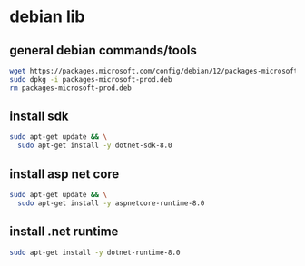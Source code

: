 # debian lib

## general debian commands/tools

``` sh
wget https://packages.microsoft.com/config/debian/12/packages-microsoft-prod.deb -O packages-microsoft-prod.deb
sudo dpkg -i packages-microsoft-prod.deb
rm packages-microsoft-prod.deb
```

## install sdk

``` sh
sudo apt-get update && \
  sudo apt-get install -y dotnet-sdk-8.0
```

## install asp net core

```sh
sudo apt-get update && \
  sudo apt-get install -y aspnetcore-runtime-8.0
```

## install .net runtime

```sh
sudo apt-get install -y dotnet-runtime-8.0
```
